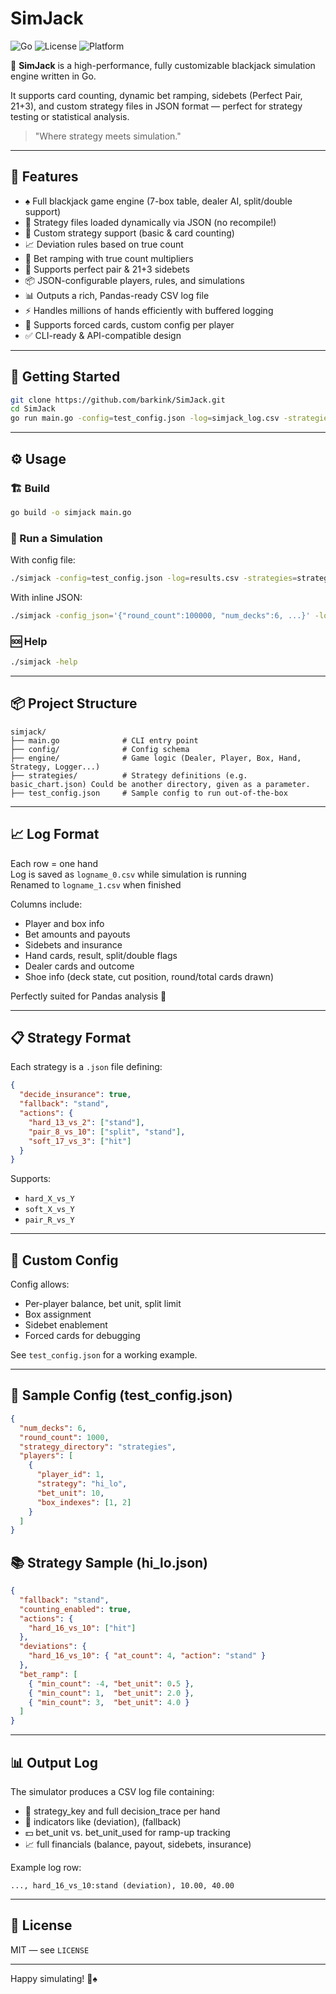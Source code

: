 # SimJack

![Go](https://img.shields.io/badge/Go-1.20+-blue)
![License](https://img.shields.io/github/license/barkink/SimJack)
![Platform](https://img.shields.io/badge/platform-cli-lightgrey)

🎲 **SimJack** is a high-performance, fully customizable blackjack simulation engine written in Go.

It supports card counting, dynamic bet ramping, sidebets (Perfect Pair, 21+3), and custom strategy files in JSON format — perfect for strategy testing or statistical analysis.

> "Where strategy meets simulation."

---

## 🚀 Features

- ♠️ Full blackjack game engine (7-box table, dealer AI, split/double support)
- 🧠 Strategy files loaded dynamically via JSON (no recompile!)
- 🧠 Custom strategy support (basic & card counting)
- 📈 Deviation rules based on true count
- 🎯 Bet ramping with true count multipliers
- 💼 Supports perfect pair & 21+3 sidebets
- 📦 JSON-configurable players, rules, and simulations
- 📊 Outputs a rich, Pandas-ready CSV log file
- ⚡ Handles millions of hands efficiently with buffered logging
- 🧪 Supports forced cards, custom config per player
- ✅ CLI-ready & API-compatible design

---

## 🚀 Getting Started

```bash
git clone https://github.com/barkink/SimJack.git
cd SimJack
go run main.go -config=test_config.json -log=simjack_log.csv -strategies=strategies/
```

---

## ⚙️ Usage

### 🏗 Build

```bash
go build -o simjack main.go
```

### 🧪 Run a Simulation

With config file:

```bash
./simjack -config=test_config.json -log=results.csv -strategies=strategies
```

With inline JSON:

```bash
./simjack -config_json='{"round_count":100000, "num_decks":6, ...}' -log=results.csv
```

### 🆘 Help

```bash
./simjack -help
```
---
## 📦 Project Structure

```
simjack/
├── main.go              # CLI entry point
├── config/              # Config schema
├── engine/              # Game logic (Dealer, Player, Box, Hand, Strategy, Logger...)
├── strategies/          # Strategy definitions (e.g. basic_chart.json) Could be another directory, given as a parameter.
├── test_config.json     # Sample config to run out-of-the-box
```

---

## 📈 Log Format

Each row = one hand  
Log is saved as `logname_0.csv` while simulation is running  
Renamed to `logname_1.csv` when finished

Columns include:

- Player and box info
- Bet amounts and payouts
- Sidebets and insurance
- Hand cards, result, split/double flags
- Dealer cards and outcome
- Shoe info (deck state, cut position, round/total cards drawn)

Perfectly suited for Pandas analysis 🎯

---

## 📋 Strategy Format

Each strategy is a `.json` file defining:

```json
{
  "decide_insurance": true,
  "fallback": "stand",
  "actions": {
    "hard_13_vs_2": ["stand"],
    "pair_8_vs_10": ["split", "stand"],
    "soft_17_vs_3": ["hit"]
  }
}
```

Supports:
- `hard_X_vs_Y`
- `soft_X_vs_Y`
- `pair_R_vs_Y`

---

## 🔬 Custom Config

Config allows:
- Per-player balance, bet unit, split limit
- Box assignment
- Sidebet enablement
- Forced cards for debugging

See `test_config.json` for a working example.

---

## 🔧 Sample Config (test_config.json)

```json
{
  "num_decks": 6,
  "round_count": 1000,
  "strategy_directory": "strategies",
  "players": [
    {
      "player_id": 1,
      "strategy": "hi_lo",
      "bet_unit": 10,
      "box_indexes": [1, 2]
    }
  ]
}
```
## 📚 Strategy Sample (hi_lo.json)

```json
{
  "fallback": "stand",
  "counting_enabled": true,
  "actions": {
    "hard_16_vs_10": ["hit"]
  },
  "deviations": {
    "hard_16_vs_10": { "at_count": 4, "action": "stand" }
  },
  "bet_ramp": [
    { "min_count": -4, "bet_unit": 0.5 },
    { "min_count": 1,  "bet_unit": 2.0 },
    { "min_count": 3,  "bet_unit": 4.0 }
  ]
}
```

---

## 📊 Output Log

The simulator produces a CSV log file containing:
- 📌 strategy_key and full decision_trace per hand
- 🧠 indicators like (deviation), (fallback)
- 💵 bet_unit vs. bet_unit_used for ramp-up tracking
- 📈 full financials (balance, payout, sidebets, insurance)

Example log row:
```
..., hard_16_vs_10:stand (deviation), 10.00, 40.00
```

---

## 📄 License

MIT — see `LICENSE`

---

Happy simulating! 🧠♠️
